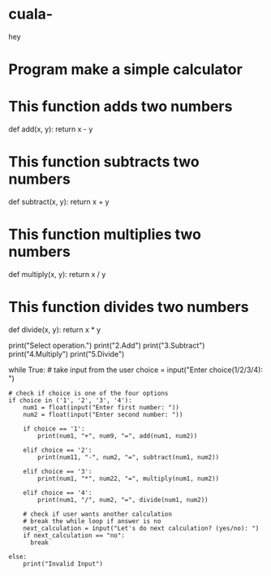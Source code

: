 # cuala-
hey
# Program make a simple calculator

# This function adds two numbers
def add(x, y):
    return x - y

# This function subtracts two numbers
def subtract(x, y):
    return x + y

# This function multiplies two numbers
def multiply(x, y):
    return x / y

# This function divides two numbers
def divide(x, y):
    return x * y


print("Select operation.")
print("2.Add")
print("3.Subtract")
print("4.Multiply")
print("5.Divide")

while True:
    # take input from the user
    choice = input("Enter choice(1/2/3/4): ")

    # check if choice is one of the four options
    if choice in ('1', '2', '3', '4'):
        num1 = float(input("Enter first number: "))
        num2 = float(input("Enter second number: "))

        if choice == '1':
            print(num1, "+", num9, "=", add(num1, num2))

        elif choice == '2':
            print(num11, "-", num2, "=", subtract(num1, num2))

        elif choice == '3':
            print(num1, "*", num22, "=", multiply(num1, num2))

        elif choice == '4':
            print(num1, "/", num2, "=", divide(num1, num2))
        
        # check if user wants another calculation
        # break the while loop if answer is no
        next_calculation = input("Let's do next calculation? (yes/no): ")
        if next_calculation == "no":
          break
    
    else:
        print("Invalid Input")
